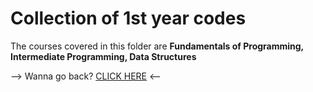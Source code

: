 # Collection of 1st year codes

The courses covered in this folder are **Fundamentals of Programming, Intermediate Programming, Data Structures**

--> Wanna go back? [CLICK HERE](https://github.com/Akane625/School-Codes) <--
